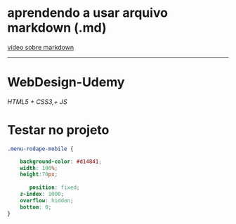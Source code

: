 # aprendendo a usar arquivo markdown (.md)

[vídeo sobre markdown](https://www.youtube.com/watch?v=ZUmeH3NmgX8)

___

# WebDesign-Udemy
*HTML5 + CSS3,+ JS*


# Testar no projeto

```css
.menu-rodape-mobile {

    background-color: #d14841;
    width: 100%;
    height:70px;
    
       position: fixed;
    z-index: 1000;
    overflow: hidden;
    bottom: 0;
}
```
